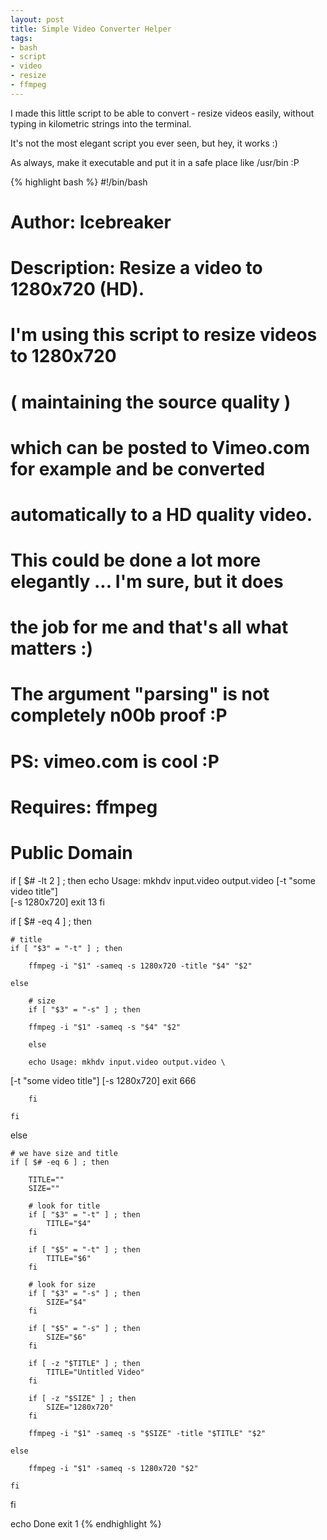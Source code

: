 ```yaml
--- 
layout: post
title: Simple Video Converter Helper
tags: 
- bash
- script
- video
- resize
- ffmpeg
---
```

I made this little script to be able to convert - resize videos easily, without typing in kilometric strings into the terminal.

It's not the most elegant script you ever seen, but hey, it works :)

As always, make it executable and put it in a safe place like /usr/bin :P

{% highlight bash %}
#!/bin/bash

# Author: Icebreaker
# Description: Resize a video to 1280x720 (HD).
# I'm using this script to resize videos to 1280x720
# ( maintaining the source quality )
# which can be posted to Vimeo.com for example and be converted
# automatically to a HD quality  video.
#
# This could be done a lot more elegantly ... I'm sure, but it does
# the job for me and that's all what matters :)
#
# The argument "parsing" is not completely n00b proof :P
#
# PS: vimeo.com is cool :P
#
# Requires: ffmpeg
#
# Public Domain

if [ $# -lt 2 ] ; then
echo Usage: mkhdv input.video output.video [-t "some video title"] \
[-s 1280x720]
exit 13
fi

if [ $# -eq 4 ] ; then

	# title
	if [ "$3" = "-t" ] ; then

		ffmpeg -i "$1" -sameq -s 1280x720 -title "$4" "$2"

	else

		# size
		if [ "$3" = "-s" ] ; then

		ffmpeg -i "$1" -sameq -s "$4" "$2"

		else

		echo Usage: mkhdv input.video output.video \ 
[-t "some video title"] [-s 1280x720]
		exit 666

		fi

	fi

else

	# we have size and title
	if [ $# -eq 6 ] ; then

		TITLE=""
		SIZE=""

		# look for title
		if [ "$3" = "-t" ] ; then
			TITLE="$4"
		fi

		if [ "$5" = "-t" ] ; then
			TITLE="$6"
		fi

		# look for size
		if [ "$3" = "-s" ] ; then
			SIZE="$4"
		fi

		if [ "$5" = "-s" ] ; then
			SIZE="$6"
		fi

		if [ -z "$TITLE" ] ; then
			TITLE="Untitled Video"
		fi

		if [ -z "$SIZE" ] ; then
			SIZE="1280x720"
		fi

		ffmpeg -i "$1" -sameq -s "$SIZE" -title "$TITLE" "$2"

	else

		ffmpeg -i "$1" -sameq -s 1280x720 "$2"

	fi

fi

echo Done
exit 1
{% endhighlight %}
